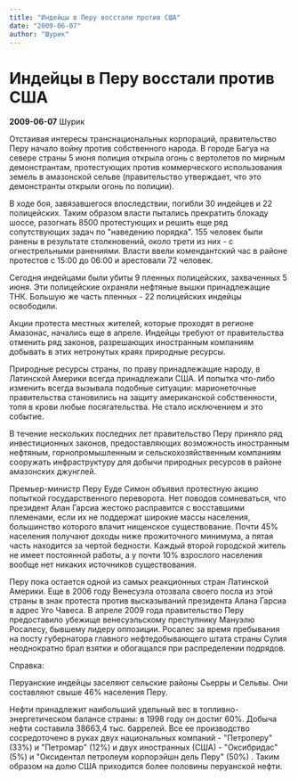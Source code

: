 ```yaml
---
title: "Индейцы в Перу восстали против США"
date: "2009-06-07"
author: "Шурик"
---
```


# Индейцы в Перу восстали против США

**2009-06-07** Шурик

Отстаивая интересы транснациональных корпораций, правительство Перу начало войну против собственного народа. В городе Багуа на севере страны 5 июня полиция открыла огонь с вертолетов по мирным демонстрантам, протестующих против коммерческого использования земель в амазонской сельве (правительство утверждает, что это демонстранты открыли огонь по полиции).

В ходе боя, завязавшегося впоследствии, погибли 30 индейцев и 22 полицейских. Таким образом власти пытались прекратить блокаду шоссе, разогнать 8500 протестующих и решить еще ряд сопутствующих задач по "наведению порядка". 155 человек были ранены в результате столкновений, около трети из них - с огнестрельными ранениями. Власти ввели комендантский час в районе протестов с 15:00 до 06:00 и арестовали 72 человек.

Сегодня индейцами были убиты 9 пленных полицейских, захваченных 5 июня. Эти полицейские охраняли нефтяные вышки принадлежащие ТНК. Большую же часть пленных - 22 полицейских индейцы освободили.

Акции протеста местных жителей, которые проходят в регионе Амазонас, начались еще в апреле. Индейцы требуют от правительства отменить ряд законов, разрешающих иностранным компаниям добывать в этих нетронутых краях природные ресурсы.

Природные ресурсы страны, по праву принадлежащие народу, в Латинской Америки всегда принадлежали США. И попытка что-либо изменить всегда вызывала подобные ситуации: марионеточные правительства становились на защиту американской собственности, топя в крови любые посягательства. Не стало исключением и это событие.

В течение нескольких последних лет правительство Перу приняло ряд инвестиционных законов, предоставляющих возможность иностранным нефтяным, горнопромышленным и сельскохозяйственным компаниям сооружать инфраструктуру для добычи природных ресурсов в районе амазонских джунглей.

Премьер-министр Перу Еуде Симон объявил протестную акцию попыткой государственного переворота. Нет поводов сомневаться, что президент Алан Гарсиа жестоко расправится с восставшими племенами, если их не поддержат широкие массы населения, большинство которого влачит нищенское существование. Почти 45% населения получают доходы ниже прожиточного минимума, а пятая часть находится за чертой бедности. Каждый второй городской житель не имеет постоянной работы, а у почти 10% взрослого населения вообще нет никаких источников существования.

Перу пока остается одной из самых реакционных стран Латинской Америки. Еще в 2006 году Венесуэла отозвала своего посла из этой страны в знак протеста против высказываний президента Алана Гарсиа в адрес Уго Чавеса. В апреле 2009 года правительство Перу предоставило убежище венесуэльскому преступнику Мануэлю Росалесу, бывшему лидеру оппозиции. Росалес за время пребывания на посту губернатора главного нефтедобывающего штата страны Сулия неоднократно брал взятки и обогащался при распределении подрядов.

Справка:

Перуанские индейцы заселяют сельские районы Сьерры и Сельвы. Они составляют свыше 46% населения Перу.

Нефти принадлежит наибольший удельный вес в топливно-энергетическом балансе страны: в 1998 году он достиг 60%. Добыча нефти составила 38663,4 тыс. баррелей. Все ее производство сосредоточено в руках двух национальных компаний - "Петроперу" (33%) и "Петромар" (12%) и двух иностранных (США) - "Оксибридас" (5%) и "Оксидентал петролеум корпорэйшн дель Перу" (50%) . Таким образом на долю США приходится более половины перуанской нефти.
